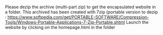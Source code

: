Please dezip the archive (multi-part zip) to get the encapsulated website in a folder. 
This archived has been created with 7zip (portable version to dezip : https://www.softpedia.com/get/PORTABLE-SOFTWARE/Compression-Tools/Windows-Portable-Applications-7-Zip-Portable.shtml
Launch the website by clicking on the homepage.html in the folder
